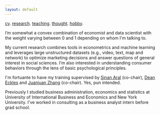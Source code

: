 ```yaml
---
layout: default
---
```


[cv](./cv.html). [research](./research.md). [teaching](./teaching.md). [thought](./thought.md). [hobby](./hobby.md).

I’m somewhat a convex combination of economist and data scientist with the weight varying between 0 and 1 depending on whom I'm talking to. 

My current research combines tools in econometrics and machine learning and leverages large unstructured datasets (e.g., video, text, map and network) to optimize marketing decisions and answer questions of general interest in social sciences. I’m also interested in understanding consumer behaviors through the lens of basic psychological principles.

<!--One stream of my current work focuses on combining machine learning and adaptive experimentation to personalize marketing interventions. Another one centers on extracting insights from unstructured data such as video (images, audios and text), map and network in observational studies. I'm also interested in understanding consumer behaviors through the lens of basic economic and psychological principles. -->

I'm fortuante to have my training supervised by [Sinan Aral](https://mitsloan.mit.edu/faculty/directory/sinan-kayhan-aral) (co-chair), [Dean Eckles](https://mitsloan.mit.edu/faculty/directory/dean-eckles) and [Juanjuan Zhang](https://mitsloan.mit.edu/faculty/directory/juanjuan-zhang) (co-chair). Yes, pun intended.

Previously I studied business administration, economics and statistics at University of International Business and Economics and New York University. I've worked in consulting as a business analyst intern before grad school. 

<!--
![Octocat](https://github.githubassets.com/images/icons/emoji/octocat.png)
-->
